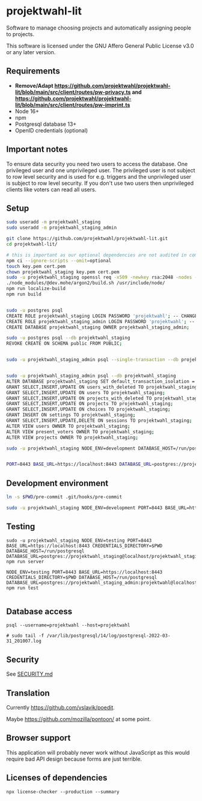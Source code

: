 <!--
/*
projektwahl-lit is a software to manage choosing projects and automatically assigning people to projects.
Copyright (C) 2021 Moritz Hedtke

This program is free software: you can redistribute it and/or modify
it under the terms of the GNU Affero General Public License as published
by the Free Software Foundation, either version 3 of the License, or
(at your option) any later version.

This program is distributed in the hope that it will be useful,
but WITHOUT ANY WARRANTY; without even the implied warranty of
MERCHANTABILITY or FITNESS FOR A PARTICULAR PURPOSE. See the
GNU Affero General Public License for more details.

You should have received a copy of the GNU Affero General Public License
along with this program. If not, see https://www.gnu.org/licenses/.
*/
/*!
https://github.com/projektwahl/projektwahl-lit
SPDX-License-Identifier: AGPL-3.0-or-later
SPDX-FileCopyrightText: 2021 Moritz Hedtke <Moritz.Hedtke@t-online.de>
*/
-->

# projektwahl-lit

Software to manage choosing projects and automatically assigning people to projects.

This software is licensed under the GNU Affero General Public License v3.0 or any later version.

## Requirements

- **Remove/Adapt https://github.com/projektwahl/projektwahl-lit/blob/main/src/client/routes/pw-privacy.ts and https://github.com/projektwahl/projektwahl-lit/blob/main/src/client/routes/pw-imprint.ts**
- Node 16+
- npm
- Postgresql database 13+
- OpenID credentials (optional)

## Important notes

To ensure data security you need two users to access the database. One privileged user and one unprivileged user. The privileged user is not subject to row level security and is used for e.g. triggers and the unprivileged user is subject to row level security. If you don't use two users then unprivileged clients like voters can read all users.

## Setup

```bash
sudo useradd -m projektwahl_staging
sudo useradd -m projektwahl_staging_admin

git clone https://github.com/projektwahl/projektwahl-lit.git
cd projektwahl-lit/

# this is important as our optional dependencies are not audited in comparison to the other dependencies
npm ci --ignore-scripts --omit=optional
touch key.pem cert.pem
chown projektwahl_staging key.pem cert.pem
sudo -u projektwahl_staging openssl req -x509 -newkey rsa:2048 -nodes -sha256 -subj '/CN=localhost' -keyout key.pem -out cert.pem
./node_modules/@dev.mohe/argon2/build.sh /usr/include/node/
npm run localize-build
npm run build


sudo -u postgres psql
CREATE ROLE projektwahl_staging LOGIN PASSWORD 'projektwahl'; -- CHANGE/REMOVE THIS PASSWORD
CREATE ROLE projektwahl_staging_admin LOGIN PASSWORD 'projektwahl'; -- CHANGE/REMOVE THIS PASSWORD
CREATE DATABASE projektwahl_staging OWNER projektwahl_staging_admin;

sudo -u postgres psql --db projektwahl_staging
REVOKE CREATE ON SCHEMA public FROM PUBLIC;


sudo -u projektwahl_staging_admin psql --single-transaction --db projektwahl_staging < src/server/setup.sql


sudo -u projektwahl_staging_admin psql --db projektwahl_staging
ALTER DATABASE projektwahl_staging SET default_transaction_isolation = 'serializable';
GRANT SELECT,INSERT,UPDATE ON users_with_deleted TO projektwahl_staging;
GRANT SELECT,INSERT,UPDATE ON users TO projektwahl_staging;
GRANT SELECT,INSERT,UPDATE ON projects_with_deleted TO projektwahl_staging;
GRANT SELECT,INSERT,UPDATE ON projects TO projektwahl_staging;
GRANT SELECT,INSERT,UPDATE ON choices TO projektwahl_staging;
GRANT INSERT ON settings TO projektwahl_staging;
GRANT SELECT,INSERT,UPDATE,DELETE ON sessions TO projektwahl_staging;
ALTER VIEW users OWNER TO projektwahl_staging;
ALTER VIEW present_voters OWNER TO projektwahl_staging;
ALTER VIEW projects OWNER TO projektwahl_staging;

sudo -u projektwahl_staging NODE_ENV=development DATABASE_HOST=/run/postgresql DATABASE_URL=postgres://projektwahl_staging@localhost/projektwahl_staging npm run setup


PORT=8443 BASE_URL=https://localhost:8443 DATABASE_URL=postgres://projektwahl@projektwahl/projektwahl CREDENTIALS_DIRECTORY=$PWD node  --enable-source-maps dist/server.js

```

## Development environment

```bash
ln -s $PWD/pre-commit .git/hooks/pre-commit

sudo -u projektwahl_staging NODE_ENV=development PORT=8443 BASE_URL=https://localhost:8443 CREDENTIALS_DIRECTORY=$PWD DATABASE_HOST=/run/postgresql DATABASE_URL=postgres://projektwahl_staging@localhost/projektwahl_staging npm run server
```

## Testing

```
sudo -u projektwahl_staging NODE_ENV=testing PORT=8443 BASE_URL=https://localhost:8443 CREDENTIALS_DIRECTORY=$PWD DATABASE_HOST=/run/postgresql DATABASE_URL=postgres://projektwahl_staging@localhost/projektwahl_staging npm run server

NODE_ENV=testing PORT=8443 BASE_URL=https://localhost:8443 CREDENTIALS_DIRECTORY=$PWD DATABASE_HOST=/run/postgresql DATABASE_URL=postgres://projektwahl_staging_admin:projektwahl@localhost/projektwahl_staging npm run test


```

## Database access

```
psql --username=projektwahl --host=projektwahl

# sudo tail -f /var/lib/postgresql/14/log/postgresql-2022-03-31_201007.log
```

## Security

See [SECURITY.md](SECURITY.md)

## Translation

Currently https://github.com/vslavik/poedit.

Maybe https://github.com/mozilla/pontoon/ at some point.

## Browser support

This application will probably never work without JavaScript as this would require bad API design because forms are just terrible.

## Licenses of dependencies

```
npx license-checker --production --summary
```
